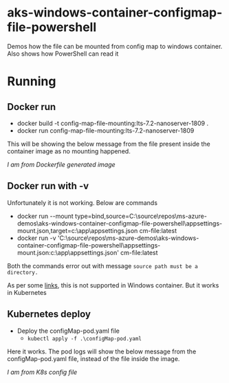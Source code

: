 # aks-windows-container-configmap-file-powershell
Demos how the file can be mounted from config map to windows container. Also shows how PowerShell can read it

# Running

## Docker run

- docker build -t config-map-file-mounting:lts-7.2-nanoserver-1809 .
- docker run config-map-file-mounting:lts-7.2-nanoserver-1809

This will be showing the below message from the file present inside the container image as no mounting happened.

*I am from Dockerfile generated image*

## Docker run with -v

Unfortunately it is not working. Below are commands
- docker run --mount type=bind,source=C:\source\repos\ms-azure-demos\aks-windows-container-configmap-file-powershell\appsettings-mount.json,target=c:\app\appsettings.json cm-file:latest
- docker run -v 'C:\source\repos\ms-azure-demos\aks-windows-container-configmap-file-powershell\appsettings-mount.json:c:\app\appsettings.json' cm-file:latest

Both the commands error out with message `source path must be a directory.`

As per some [links](https://stackoverflow.com/a/61177242/181832), this is not supported in Windows container. But it works in Kubernetes

## Kubernetes deploy

- Deploy the configMap-pod.yaml file
  - `kubectl apply -f .\configMap-pod.yaml`

Here it works. The pod logs will show the below message from the configMap-pod.yaml file, instead of the file inside the image. 

*I am from K8s config file*